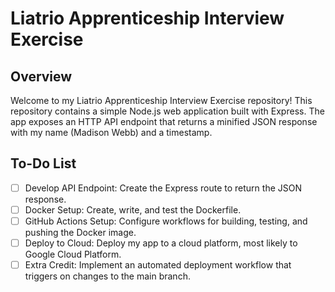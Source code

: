 # Liatrio Apprenticeship Interview Exercise

## Overview
Welcome to my Liatrio Apprenticeship Interview Exercise repository!
This repository contains a simple Node.js web application built with Express. The app exposes an HTTP API endpoint that returns a minified JSON response with my name (Madison Webb) and a timestamp.

## To-Do List
- [ ] Develop API Endpoint: Create the Express route to return the JSON response.
- [ ] Docker Setup: Create, write, and test the Dockerfile.
- [ ] GitHub Actions Setup: Configure workflows for building, testing, and pushing the Docker image.
- [ ] Deploy to Cloud: Deploy my app to a cloud platform, most likely to Google Cloud Platform.
- [ ] Extra Credit: Implement an automated deployment workflow that triggers on changes to the main branch.